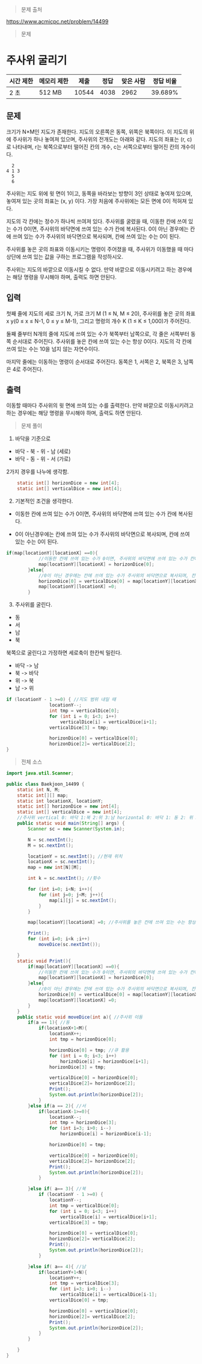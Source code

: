 > 문제 출처

https://www.acmicpc.net/problem/14499



> 문제

# 주사위 굴리기 

| 시간 제한 | 메모리 제한 | 제출  | 정답 | 맞은 사람 | 정답 비율 |
| --------- | ----------- | ----- | ---- | --------- | --------- |
| 2 초      | 512 MB      | 10544 | 4038 | 2962      | 39.689%   |

## 문제

크기가 N×M인 지도가 존재한다. 지도의 오른쪽은 동쪽, 위쪽은 북쪽이다. 이 지도의 위에 주사위가 하나 놓여져 있으며, 주사위의 전개도는 아래와 같다. 지도의 좌표는 (r, c)로 나타내며, r는 북쪽으로부터 떨어진 칸의 개수, c는 서쪽으로부터 떨어진 칸의 개수이다. 

```
  2
4 1 3
  5
  6
```

주사위는 지도 위에 윗 면이 1이고, 동쪽을 바라보는 방향이 3인 상태로 놓여져 있으며, 놓여져 있는 곳의 좌표는 (x, y) 이다. 가장 처음에 주사위에는 모든 면에 0이 적혀져 있다.

지도의 각 칸에는 정수가 하나씩 쓰여져 있다. 주사위를 굴렸을 때, 이동한 칸에 쓰여 있는 수가 0이면, 주사위의 바닥면에 쓰여 있는 수가 칸에 복사된다. 0이 아닌 경우에는 칸에 쓰여 있는 수가 주사위의 바닥면으로 복사되며, 칸에 쓰여 있는 수는 0이 된다.

주사위를 놓은 곳의 좌표와 이동시키는 명령이 주어졌을 때, 주사위가 이동했을 때 마다 상단에 쓰여 있는 값을 구하는 프로그램을 작성하시오.

주사위는 지도의 바깥으로 이동시킬 수 없다. 만약 바깥으로 이동시키려고 하는 경우에는 해당 명령을 무시해야 하며, 출력도 하면 안된다.

## 입력

첫째 줄에 지도의 세로 크기 N, 가로 크기 M (1 ≤ N, M ≤ 20), 주사위를 놓은 곳의 좌표 x y(0 ≤ x ≤ N-1, 0 ≤ y ≤ M-1), 그리고 명령의 개수 K (1 ≤ K ≤ 1,000)가 주어진다.

둘째 줄부터 N개의 줄에 지도에 쓰여 있는 수가 북쪽부터 남쪽으로, 각 줄은 서쪽부터 동쪽 순서대로 주어진다. 주사위를 놓은 칸에 쓰여 있는 수는 항상 0이다. 지도의 각 칸에 쓰여 있는 수는 10을 넘지 않는 자연수이다.

마지막 줄에는 이동하는 명령이 순서대로 주어진다. 동쪽은 1, 서쪽은 2, 북쪽은 3, 남쪽은 4로 주어진다.

## 출력

이동할 때마다 주사위의 윗 면에 쓰여 있는 수를 출력한다. 만약 바깥으로 이동시키려고 하는 경우에는 해당 명령을 무시해야 하며, 출력도 하면 안된다.



> 문제 풀이

1. 바닥을 기준으로 

- 바닥 - 북 - 위 - 남 (세로)
- 바닥 - 동 - 위 - 서 (가로)

2가지 경우를 나누에 생각함.

```java
    static int[] horizonDice = new int[4];
    static int[] verticalDice = new int[4];
```



2. 기본적인 조건을 생각한다.

- 이동한 칸에 쓰여 있는 수가 0이면, 주사위의 바닥면에 쓰여 있는 수가 칸에 복사된다.

- 0이 아닌경우에는 칸에 쓰여 있는 수가 주사위의 바닥면으로 복사되며, 칸에 쓰여 있는 수는 0이 된다.

```java
if(map[locationY][locationX] ==0){
            //이동한 칸에 쓰여 있는 수가 0이면, 주사위의 바닥면에 쓰여 있는 수가 칸에 복사된다.
            map[locationY][locationX] = horizonDice[0];
        }else{
            //0이 아닌 경우에는 칸에 쓰여 있는 수가 주사위의 바닥면으로 복사되며, 칸에 쓰여 있는 수는 0이 된다.
            horizonDice[0] = verticalDice[0] = map[locationY][locationX];
            map[locationY][locationX] =0;
        }
```



3. 주사위를 굴린다.

- 동
- 서
- 남
- 북

북쪽으로 굴린다고 가정하면 세로축이 한칸씩 밀린다.

- 바닥 -> 남
- 북 -> 바닥
- 위 -> 북
- 남 -> 위

```java
if (locationY - 1 >=0) { //지도 범위 내일 때
                locationY--;
                int tmp = verticalDice[0];
                for (int i = 0; i<3; i++)
                    verticalDice[i] = verticalDice[i+1];
                verticalDice[3] = tmp;

                horizonDice[0] = verticalDice[0];
                horizonDice[2]= verticalDice[2];
}
```



> 전체 소스

```java
import java.util.Scanner;

public class Baekjoon_14499 {
    static int N, M;
    static int[][] map;
    static int locationX, locationY;
    static int[] horizonDice = new int[4];
    static int[] verticalDice = new int[4];
    //주사위 vertical 0: 바닥 1:북 2:위 3:남 horizontal 0: 바닥 1: 동 2: 위 3: 서. 초기 바닥 6, 위 1, 동 3 서 4 남 5 북 2
    public static void main(String[] args) {
        Scanner sc = new Scanner(System.in);

        N = sc.nextInt();
        M = sc.nextInt();

        locationY = sc.nextInt(); //현재 위치
        locationX = sc.nextInt();
        map = new int[N][M];

        int k = sc.nextInt(); //횟수

        for (int i=0; i<N; i++){
            for (int j=0; j<M; j++){
                map[i][j] = sc.nextInt();
            }
        }

        map[locationY][locationX] =0; //주사위를 놓은 칸에 쓰여 있는 수는 항상 0

        Print();
        for (int i=0; i<k ;i++)
            moveDice(sc.nextInt());

    }
    static void Print(){
        if(map[locationY][locationX] ==0){
            //이동한 칸에 쓰여 있는 수가 0이면, 주사위의 바닥면에 쓰여 있는 수가 칸에 복사된다.
            map[locationY][locationX] = horizonDice[0];
        }else{
            //0이 아닌 경우에는 칸에 쓰여 있는 수가 주사위의 바닥면으로 복사되며, 칸에 쓰여 있는 수는 0이 된다.
            horizonDice[0] = verticalDice[0] = map[locationY][locationX];
            map[locationY][locationX] =0;
        }
    }
    public static void moveDice(int a){ //주사위 이동
        if(a == 1){ //동
            if(locationX+1<M){
                locationX++;
                int tmp = horizonDice[0];

                horizonDice[0] = tmp; //큐 활용
                for (int i = 0; i<3; i++)
                    horiznDice[i] = horizonDice[i+1];
                horizonDice[3] = tmp;

                verticalDice[0] = horizonDice[0];
                verticalDice[2]= horizonDice[2];
                Print();
                System.out.println(horizonDice[2]);
            }
        }else if(a == 2){ //서
            if(locationX-1>=0){
                locationX--;
                int tmp = horizonDice[3];
                for (int i=3; i>0; i--)
                    horizonDice[i] = horizonDice[i-1];

                horizonDice[0] = tmp;

                verticalDice[0] = horizonDice[0];
                verticalDice[2]= horizonDice[2];
                Print();
                System.out.println(horizonDice[2]);
            }

        }else if( a== 3){ //북
            if (locationY - 1 >=0) {
                locationY--;
                int tmp = verticalDice[0];
                for (int i = 0; i<3; i++)
                    verticalDice[i] = verticalDice[i+1];
                verticalDice[3] = tmp;

                horizonDice[0] = verticalDice[0];
                horizonDice[2]= verticalDice[2];
                Print();
                System.out.println(horizonDice[2]);
            }

        }else if( a== 4){ //남
            if(locationY+1<N){
                locationY++;
                int tmp = verticalDice[3];
                for (int i=3; i>0; i--)
                    verticalDice[i] = verticalDice[i-1];
                verticalDice[0] = tmp;

                horizonDice[0] = verticalDice[0];
                horizonDice[2]= verticalDice[2];
                Print();
                System.out.println(horizonDice[2]);
            }
        }

    }
}

```

